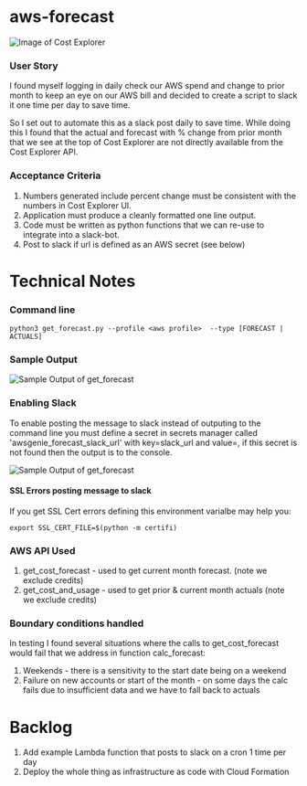 # aws-forecast

![Image of Cost Explorer](https://github.com/jimzucker/aws-forecast/blob/master/images/cost_explorer.png)

### User Story
I found myself logging in daily check our AWS spend and change to prior month to keep an eye on our AWS bill and decided to create a script to slack it one time per day to save time.

So I set out to automate this as a slack post daily to save time.  While doing this I found that the actual and forecast with % change from prior month that we see at the top of Cost Explorer are not directly available from the Cost Explorer API.  

### Acceptance Criteria
1. Numbers generated include percent change must be consistent with the numbers in Cost Explorer UI.
2. Application must produce a cleanly formatted one line output.
3. Code must be written as python functions that we can re-use to integrate into a slack-bot.
4. Post to slack if url is defined as an AWS secret (see below)

# Technical Notes

### Command line
```python3 get_forecast.py --profile <aws profile>  --type [FORECAST | ACTUALS]```

### Sample Output
![Sample Output of get_forecast](https://github.com/jimzucker/aws-forecast/blob/master/images/get_forecast_sample_output.png)

### Enabling Slack
To enable posting the message to slack instead of outputing to the command line you must define a secret in secrets manager called 'awsgenie_forecast_slack_url' with key=slack_url and value=<slack url>, if this secret is not found then the output is to the console.

![Sample Output of get_forecast](https://github.com/jimzucker/aws-forecast/blob/master/images/aws_secret.png)


#### SSL Errors posting message to slack
If you get SSL Cert errors defining this environment varialbe may help you:
```
export SSL_CERT_FILE=$(python -m certifi)
```

### AWS API Used
1. get_cost_forecast - used to get current month forecast. (note we exclude credits)
2. get_cost_and_usage - used to get prior & current month actuals (note we exclude credits)

### Boundary conditions handled
In testing I found several situations where the calls to get_cost_forecast would fail that we address in function calc_forecast:
1. Weekends - there is a sensitivity to the start date being on a weekend
2. Failure on new accounts or start of the month - on some days the calc fails due to insufficient data and we have to fall back to actuals

# Backlog
1. Add example Lambda function that posts to slack on a cron 1 time per day
2. Deploy the whole thing as infrastructure as code with Cloud Formation


